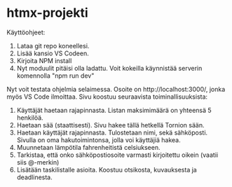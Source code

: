 ﻿# htmx-projekti
Käyttöohjeet:
  1. Lataa git repo koneellesi.
  2. Lisää kansio VS Codeen.
  3. Kirjoita NPM install
  4. Nyt moduulit pitäisi olla ladattu. Voit kokeilla käynnistää serverin komennolla "npm run dev"

Nyt voit testata ohjelmia selaimessa. Osoite on http://localhost:3000/, jonka myös VS Code ilmoittaa.
Sivu koostuu seuraavista toiminallisuuksista: 
  1. Käyttäjät haetaan rajapinnasta. Listan maksimimäärä on yhteensä 5 henkilöä.
  2. Haetaan sää (staattisesti). Sivu hakee tällä hetkellä Tornion sään.
  3. Haetaan käyttäjät rajapinnasta. Tulostetaan nimi, sekä sähköposti. Sivulla on oma hakutoimintonsa, jolla voi käyttäjiä hakea.
  4. Muunnetaan lämpötila fahrenheitistä celsiukseen.
  5. Tarkistaa, että onko sähköpostiosoite varmasti kirjoitettu oikein (vaatii siis @-merkin)
  6. Lisätään taskilistalle asioita. Koostuu otsikosta, kuvauksesta ja deadlinesta.

